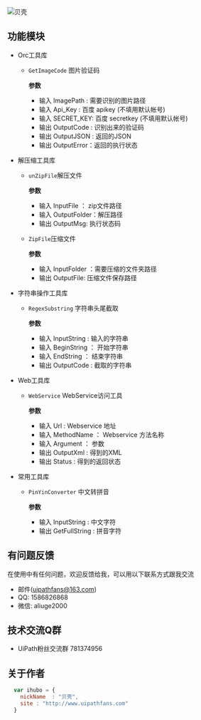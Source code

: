 ![贝壳](mahua-logo.jpg)

## 功能模块

* Orc工具库
    * `GetImageCode` 图片验证码
        
        __参数__
        *  输入 ImagePath :  需要识别的图片路径
        *  输入 Api_Key   :  百度 apikey (不填用默认帐号)
        *  输入 SECRET_KEY:  百度 secretkey (不填用默认帐号)
        *  输出 OutputCode : 识别出来的验证码
        *  输出 OutputJSON : 返回的JSON
        *  输出 OutputError：返回的执行状态
        
* 解压缩工具库
     * `unZipFile`解压文件
       
       __参数__
        *    输入 InputFile ：  zip文件路径
        *    输入 OutputFolder：解压路径
        *    输出 OutputMsg:    执行状态码
        
     * `ZipFile`压缩文件
       
       __参数__
        *    输入 InputFolder ：需要压缩的文件夹路径
        *    输出 OutputFile:   压缩文件保存路径

 * 字符串操作工具库
     *  `RegexSubstring` 字符串头尾截取
        
        __参数__
        *   输入 InputString :  输入的字符串
        *   输入 BeginString ： 开始字符串
        *   输入 EndString   ： 结束字符串
        *   输出 OutputCode  :  截取的字符串


 * Web工具库
     *  `WebService` WebService访问工具
        
        __参数__
        *   输入 Url        :  Webservice 地址
        *   输入 MethodName ： Webservice 方法名称
        *   输入 Argument   ： 参数 
        *   输出 OutputXml  :  得到的XML
        *   输出 Status     :  得到的返回状态
        
* 常用工具库
     *  `PinYinConverter` 中文转拼音
        
        __参数__
        *   输入 InputString    : 中文字符 
        *   输出 GetFullString  : 拼音字符


## 有问题反馈
在使用中有任何问题，欢迎反馈给我，可以用以下联系方式跟我交流

* 邮件(uipathfans@163.com)
* QQ: 1586826868
* 微信: aliuge2000

## 技术交流Q群
* UiPath粉丝交流群 781374956



## 关于作者
```javascript
  var ihubo = {
    nickName  : "贝壳",
    site : "http://www.uipathfans.com"
  }
```
